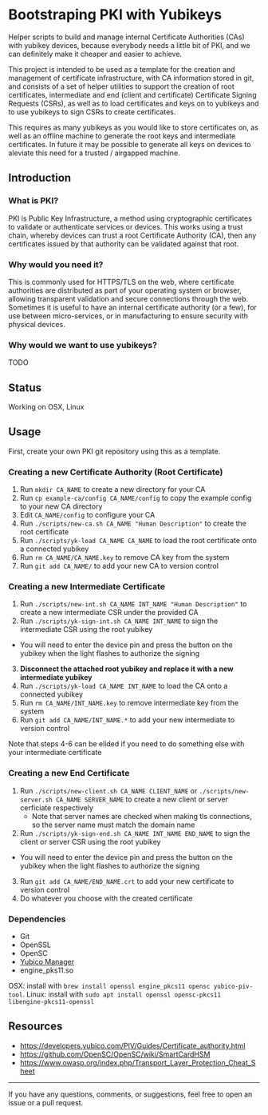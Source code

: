 # Bootstraping PKI with Yubikeys

Helper scripts to build and manage internal Certificate Authorities (CAs) with yubikey devices, because everybody needs a little bit of PKI, and we can definitely make it cheaper and easier to achieve.

This project is intended to be used as a template for the creation and management of certificate infrastructure, with CA information stored in git, and consists of a set of helper utilities to support the creation of root certificates, intermediate and end (client and certificate) Certificate Signing Requests (CSRs), as well as to load certificates and keys on to yubikeys and to use yubikeys to sign CSRs to create certificates.

This requires as many yubikeys as you would like to store certificates on, as well as an offline machine to generate the root keys and intermediate certificates. 
In future it may be possible to generate all keys on devices to aleviate this need for a trusted / airgapped machine.


## Introduction

### What is PKI?

PKI is Public Key Infrastructure, a method using cryptographic certificates to validate or authenticate services or devices. 
This works using a trust chain, whereby devices can trust a root Certificate Authority (CA), then any certificates issued by that authority can be validated against that root.


### Why would you need it?
This is commonly used for HTTPS/TLS on the web, where certificate authorities are distributed as part of your operating system or browser, allowing transparent validation and secure connections through the web.
Sometimes it is useful to have an internal certificate authority (or a few), for use between micro-services, or in manufacturing to ensure security with physical devices.

### Why would we want to use yubikeys?

TODO


## Status
Working on OSX, Linux


## Usage

First, create your own PKI git repository using this as a template.

### Creating a new Certificate Authority (Root Certificate)

1. Run `mkdir CA_NAME` to create a new directory for your CA
2. Run `cp example-ca/config CA_NAME/config` to copy the example config to your new CA directory
3. Edit `CA_NAME/config` to configure your CA
4. Run `./scripts/new-ca.sh CA_NAME "Human Description"` to create the root certificate
5. Run `./scripts/yk-load CA_NAME CA_NAME` to load the root certificate onto a connected yubikey
6. Run `rm CA_NAME/CA_NAME.key` to remove CA key from the system
7. Run `git add CA_NAME/` to add your new CA to version control

### Creating a new Intermediate Certificate

1. Run `./scripts/new-int.sh CA_NAME INT_NAME "Human Description"` to create a new intermediate CSR under the provided CA
2. Run `./scripts/yk-sign-int.sh CA_NAME INT_NAME` to sign the intermediate CSR using the root yubikey
  - You will need to enter the device pin and press the button on the yubikey when the light flashes to authorize the signing
3. **Disconnect the attached root yubikey and replace it with a new intermediate yubikey**
4. Run `./scripts/yk-load CA_NAME INT_NAME` to load the CA onto a connected yubikey
5. Run `rm CA_NAME/INT_NAME.key` to remove intermediate key from the system
6. Run `git add CA_NAME/INT_NAME.*` to add your new intermediate to version control

Note that steps 4-6 can be elided if you need to do something else with your intermediate certificate

### Creating a new End Certificate

1. Run `./scripts/new-client.sh CA_NAME CLIENT_NAME` or `./scripts/new-server.sh CA_NAME SERVER_NAME` to create a new client or server cerficiate respectively
    - Note that server names are checked when making tls connections, so the server name must match the domain name
2. Run `./scripts/yk-sign-end.sh CA_NAME INT_NAME END_NAME` to sign the client or server CSR using the root yubikey
  - You will need to enter the device pin and press the button on the yubikey when the light flashes to authorize the signing
3. Run `git add CA_NAME/END_NAME.crt` to add your new certificate to version control
4. Do whatever you choose with the created certificate



### Dependencies

- Git
- OpenSSL
- OpenSC
- [Yubico Manager](https://developers.yubico.com/yubikey-manager/)
- engine_pks11.so

OSX: install with `brew install openssl engine_pkcs11 opensc yubico-piv-tool`.
Linux: install with `sudo apt install openssl opensc-pkcs11 libengine-pkcs11-openssl`


## Resources

- https://developers.yubico.com/PIV/Guides/Certificate_authority.html
- https://github.com/OpenSC/OpenSC/wiki/SmartCardHSM
- https://www.owasp.org/index.php/Transport_Layer_Protection_Cheat_Sheet

------

If you have any questions, comments, or suggestions, feel free to open an issue or a pull request.

